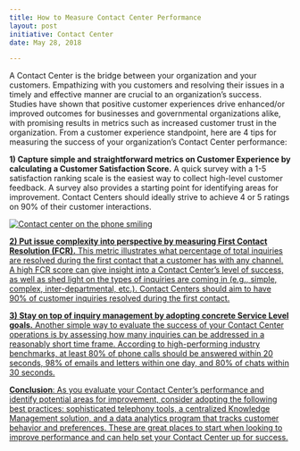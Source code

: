 ```yaml
---
title: How to Measure Contact Center Performance
layout: post
initiative: Contact Center
date: May 28, 2018

---
```


A Contact Center is the bridge between your organization and your customers. Empathizing with you customers and resolving their issues in a timely and effective manner are crucial to an organization’s success. Studies have shown that positive customer experiences drive enhanced/or improved  outcomes for businesses and governmental organizations alike, with promising results in metrics such as increased customer trust in the organization. From a customer experience standpoint, here are 4 tips for measuring the success of your organization’s Contact Center performance:
  
**1) Capture simple and straightforward metrics on Customer Experience by calculating a Customer Satisfaction Score.** A quick survey with a 1-5 satisfaction ranking scale is the easiest way to collect high-level customer feedback. A survey also provides a starting point for identifying areas for improvement. Contact Centers should ideally strive to achieve 4 or 5 ratings on 90% of their customer interactions. 


<a href="{{site.baseurl}}/images/contactcenter/Tip1ContactCenter.jpg" target="_blank" rel="noopener noreferrer">
<img src="{{site.baseurl}}/images/journey-map-blurred.jpg" alt="Contact center on the phone smiling">

**2) Put issue complexity into perspective by measuring First Contact Resolution (FCR).** This metric illustrates what percentage of total inquiries are resolved during the first contact that a customer has with any channel. A high FCR score can give insight into a Contact Center’s level of success, as well as shed light on the types of inquiries are coming in (e.g., simple, complex, inter-departmental, etc.). Contact Centers should aim to have 90% of customer inquiries resolved during the first contact. 

**3) Stay on top of inquiry management by adopting concrete Service Level goals.** Another simple way to evaluate the success of your Contact Center operations is by assessing how many inquiries can be addressed in a reasonably short time frame. According to high-performing industry benchmarks, at least 80% of phone calls should be answered within 20 seconds, 98% of emails and letters within one day, and 80% of chats within 30 seconds. 

**Conclusion**: As you evaluate your Contact Center’s performance and identify potential areas for improvement, consider adopting the following best practices: sophisticated telephony tools, a centralized Knowledge Management solution, and a data analytics program that tracks customer behavior and preferences. These are great places to start when looking to improve performance and can help set your Contact Center up for success. 

